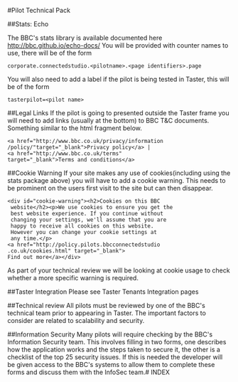 #Pilot Technical Pack

##Stats: Echo

The BBC's stats library is available documented here http://bbc.github.io/echo-docs/
You will be provided with counter names to use, there will be of the form

	corporate.connectedstudio.<pilotname>.<page identifiers>.page

You will also need to add a label if the pilot is being tested in Taster, this will be of the form 

	tasterpilot=<pilot name>
 
##Legal Links
If the pilot is going to presented outside the Taster frame you will need to add links (usually at the bottom) to BBC T&C documents. Something similar to the html fragment below.

	<a href="http://www.bbc.co.uk/privacy/information
	/policy/"target="_blank">Privacy policy</a> | 
	<a href="http://www.bbc.co.uk/terms" 
	target="_blank">Terms and conditions</a>
 
##Cookie Warning
If your site makes any use of cookies(including using the stats package above) you will have to add a cookie warning.  This needs to be prominent on the users first visit to the site but can then disappear.

	<div id="cookie-warning"><h2>Cookies on this BBC
	 website</h2><p>We use cookies to ensure you get the 
	 best website experience. If you continue without
	 changing your settings, we'll assume that you are
	 happy to receive all cookies on this website. 
	 However you can change your cookie settings at 
	 any time.</p>
	<a href="http://policy.pilots.bbcconnectedstudio
	.co.uk/cookies.html" target="_blank">
	Find out more</a></div>

As part of your technical review we will be looking at cookie usage to check whether a more specific warning is required.
 
##Taster Integration
Please see Taster Tenants Integration pages

##Technical review
All pilots must be reviewed by one of the BBC's technical team prior to appearing in Taster.  The important factors to consider are related to scalability and security.
 
##Information Security
Many pilots will require checking by the BBC's Information Security team.  This involves filling in two forms, one describes how the application works and the steps taken to secure it, the other is a checklist of the top 25 security issues.  If this is needed the developer will be given access to the BBC's systems to allow them to complete these forms and discuss them with the InfoSec team.# INDEX

